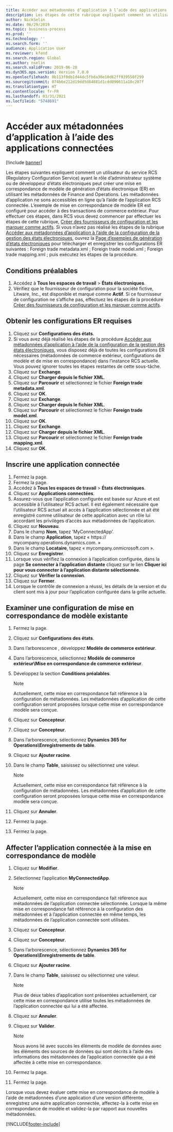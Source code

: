 ```yaml
---
title: Accéder aux métadonnées d’application à l’aide des applications connectées
description: Les étapes de cette rubrique expliquent comment un utilisateur du service RCS (Regulatory Configuration Service) peut créer une mise en correspondance de modèle de génération d’états électroniques à l’aide des métadonnées.
author: NickSelin
ms.date: 06/29/2019
ms.topic: business-process
ms.prod: ''
ms.technology: ''
ms.search.form: ''
audience: Application User
ms.reviewer: kfend
ms.search.region: Global
ms.author: nselin
ms.search.validFrom: 2019-06-28
ms.dyn365.ops.version: Version 7.0.0
ms.openlocfilehash: 0b113f0db1d44dc5fbda30e10d62ff939550f299
ms.sourcegitcommit: 074b6e212d19dd5d84881d1cdd096611a18c207f
ms.translationtype: HT
ms.contentlocale: fr-FR
ms.lasthandoff: 03/31/2021
ms.locfileid: "5748691"
---
```

# <a name="access-application-metadata-by-using-connected-applications"></a>Accéder aux métadonnées d’application à l’aide des applications connectées

[!include [banner](../../includes/banner.md)]

Les étapes suivantes expliquent comment un utilisateur du service RCS (Regulatory Configuration Service) ayant le rôle d’administrateur système ou de développeur d’états électroniques peut créer une mise en correspondance de modèle de génération d’états électronique (ER) en utilisant les métadonnées de Finance and Operations. Les métadonnées d’application ne sons accessibles en ligne qu’à l’aide de l’application RCS connectée. L’exemple de mise en correspondance de modèle ER est configuré pour accéder à des transactions de commerce extérieur. Pour effectuer ces étapes, dans RCS vous devez commencer par effectuer les étapes de cette rubrique, [Créer des fournisseurs de configuration et les marquer comme actifs](er-configuration-provider-mark-it-active-2016-11.md). Si vous n’avez pas réalisé les étapes de la rubrique [Accéder aux métadonnées d’application à l’aide de la configuration de la gestion des états électroniques](access-application-metadata-er-configuration.md), ouvrez la [Page d’exemples de génération d’états électroniques](https://go.microsoft.com/fwlink/?linkid=862266) pour télécharger et enregistrer les configurations ER suivantes : Foreign trade metadata.xml ; Foreign trade model.xml ; Foreign trade mapping.xml ; puis exécutez les étapes de la procédure.

## <a name="prerequisites"></a>Conditions préalables
1. Accédez à **Tous les espaces de travail** > **États électroniques**. 
2. Vérifiez que le fournisseur de configuration pour la société fictive, Litware, Inc., est disponible et marqué comme **Actif**. Si ce fournisseur de configuration ne s’affiche pas, effectuez les étapes de la procédure [Créer des fournisseurs de configuration et les marquer comme actifs](er-configuration-provider-mark-it-active-2016-11.md). 

## <a name="get-required-er-configurations"></a>Obtenir les configurations ER requises
1. Cliquez sur **Configurations des états**. 
2. Si vous avez déjà réalisé les étapes de la procédure [Accéder aux métadonnées d’application à l’aide de la configuration de la gestion des états électroniques](access-application-metadata-er-configuration.md), vous disposez déjà de toutes les configurations ER nécessaires (métadonnées de commerce extérieur, configurations de modèle et de mise en correspondance) dans l’instance RCS actuelle. Vous pouvez ignorer toutes les étapes restantes de cette sous-tâche. 
3. Cliquez sur **Exchange**. 
4. Cliquez sur **Charger depuis le fichier XML**. 
5. Cliquez sur **Parcourir** et sélectionnez le fichier **Foreign trade metadata.xml**. 
6. Cliquez sur **OK**. 
7. Cliquez sur **Exchange**. 
8. Cliquez sur **Charger depuis le fichier XML**. 
9. Cliquez sur **Parcourir** et sélectionnez le fichier **Foreign trade model.xml**. 
10. Cliquez sur **OK**. 
11. Cliquez sur **Exchange**. 
12. Cliquez sur **Charger depuis le fichier XML**. 
13. Cliquez sur **Parcourir** et sélectionnez le fichier **Foreign trade mapping.xml**. 
14. Cliquez sur **OK**. 

## <a name="register-a-connected-application"></a>Inscrire une application connectée
1. Fermez la page. 
2. Fermez la page. 
3. Accédez à **Tous les espaces de travail** > **États électroniques**. 
4. Cliquez sur **Applications connectées**. 
5. Assurez-vous que l’application configurée est basée sur Azure et est accessible à l’utilisateur RCS actuel. Il est également nécessaire que l’utilisateur RCS actuel ait accès à l’application sélectionnée et ait été enregistré comme utilisateur de cette application avec un rôle lui accordant les privilèges d’accès aux métadonnées de l’application. 
6. Cliquez sur **Nouveau**. 
7. Dans le champ **Nom**, tapez ’MyConnectedApp’. 
8. Dans le champ **Application**, tapez « https:// mycompany.operations.dynamics.com. » 
9. Dans le champ **Locataire**, tapez « mycompany.onmicrosoft.com ». 
10. Cliquez sur **Enregistrer**. 
11. Lorsque vous vérifiez la connexion à l’application configurée, dans la page **Se connecter à l’application distante** cliquez sur le lien **Cliquer ici pour vous connecter à l’application distante sélectionnée**. 
12. Cliquez sur **Vérifier la connexion**. 
13. Cliquez sur **Fermer**. 
14. Lorsque le contrôle de connexion a réussi, les détails de la version et du client sont mis à jour pour l’application configurée dans la grille actuelle. 

## <a name="review-existing-model-mapping-configuration"></a>Examiner une configuration de mise en correspondance de modèle existante
1. Fermez la page. 
2. Cliquez sur **Configurations des états**. 
3. Dans l’arborescence , développez **Modèle de commerce extérieur**. 
4. Dans l’arborescence, sélectionnez **Modèle de commerce extérieur\Mise en correspondance de commerce extérieur**. 
5. Développez la section **Conditions préalables**. 

    > [!NOTE]
    > Actuellement, cette mise en correspondance fait référence à la configuration de métadonnées. Les métadonnées d’application de cette configuration seront proposées lorsque cette mise en correspondance modèle sera conçue. 

6. Cliquez sur **Concepteur**. 
7. Cliquez sur **Concepteur**. 
8. Dans l’arborescence, sélectionnez **Dynamics 365 for Operations\Enregistrements de table**. 
9. Cliquez sur **Ajouter racine**. 
10. Dans le champ **Table**, saisissez ou sélectionnez une valeur. 

    > [!NOTE]
    > Actuellement, cette mise en correspondance fait référence à la configuration de métadonnées. Les métadonnées d’application de cette configuration seront proposées lorsque cette mise en correspondance modèle sera conçue. 

11. Cliquez sur **Annuler**. 
12. Fermez la page. 
13. Fermez la page. 

## <a name="assign-connected-application-to-model-mapping"></a>Affecter l’application connectée à la mise en correspondance de modèle 
1. Cliquez sur **Modifier**. 
2. Sélectionnez l’application **MyConnectedApp**. 

    > [!NOTE]
    > Actuellement, cette mise en correspondance fait référence aux métadonnées de l’application connectée sélectionnée. Lorsque la même mise en correspondance fait référence à la configuration des métadonnées et à l’application connectée en même temps, les métadonnées de l’application connectée sont utilisées. 

3. Cliquez sur **Concepteur**. 
4. Cliquez sur **Concepteur**. 
5. Dans l’arborescence, sélectionnez **Dynamics 365 for Operations\Enregistrements de table**. 
6. Cliquez sur **Ajouter racine**. 
7. Dans le champ **Table**, saisissez ou sélectionnez une valeur. 

    > [!NOTE]
    > Plus de deux tables d’application sont présentées actuellement, car cette mise en correspondance utilise toutes les métadonnées de l’application connectée qui lui a été affectée. 

8. Cliquez sur **Annuler**. 
9. Cliquez sur **Valider**. 

    > [!NOTE]
    > Nous avons lié avec succès les éléments de modèle de données avec les éléments des sources de données qui sont décrits à l’aide des informations des métadonnées de l’application connectée qui a été affectée à cette mise en correspondance. 

10. Fermez la page. 
11. Fermez la page. 

Lorsque vous devez évaluer cette mise en correspondance de modèle à l’aide de métadonnées d’une application d’une version différente, enregistrez une autre application connectée, affectez-la à cette mise en correspondance de modèle et validez-la par rapport aux nouvelles métadonnées.


[!INCLUDE[footer-include](../../../../includes/footer-banner.md)]